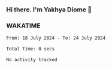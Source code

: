 ### Hi there. I'm Yakhya Diome 👋

### WAKATIME
<!--START_SECTION:waka-->

```txt
From: 18 July 2024 - To: 24 July 2024

Total Time: 0 secs

No activity tracked
```

<!--END_SECTION:waka-->
